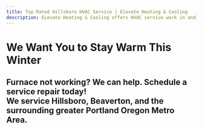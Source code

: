 ```yaml
---
title: Top Rated Hillsboro HVAC Service | Elevate Heating & Cooling
description: ELevate Heating & Cooling offers HVAC service work in and around the Hillsboro area. Call us today to schedule.
---
```


# We Want You to Stay Warm This Winter 

## Furnace not working? We can help. Schedule a service repair today! <br>We service Hillsboro, Beaverton, and the surrounding greater Portland Oregon Metro Area.